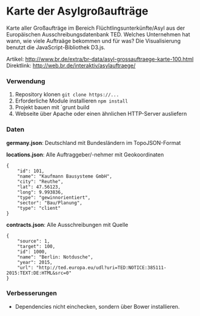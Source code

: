 # Karte der Asylgroßaufträge
Karte aller Großaufträge im Bereich Flüchtlingsunterkünfte/Asyl aus der Europäischen Ausschreibungsdatenbank TED. Welches Unternehmen hat wann, wie viele Auftraäge bekommen und für was? Die Visualisierung benutzt die JavaScript-Bibliothek D3.js.

Artikel: http://www.br.de/extra/br-data/asyl-grossauftraege-karte-100.html
Direktlink: http://web.br.de/interaktiv/asylauftraege/

### Verwendung
1. Repository klonen `git clone https://...`
2. Erforderliche Module installieren `npm install`
3. Projekt bauen mit `grunt build
4. Webseite über Apache oder einen ähnlichen HTTP-Server ausliefern

### Daten
**germany.json**: Deutschland mit Bundesländern im TopoJSON-Format

**locations.json**: Alle Auftraggeber/-nehmer mit Geokoordinaten
```
{
    "id": 101,
    "name": "Kaufmann Bausysteme GmbH",
    "city": "Reuthe",
    "lat": 47.56123,
    "long": 9.993836,
    "type": "gewinnorientiert",
    "sector": "Bau/Planung",
    "type": "client"
}

```

**contracts.json**: Alle Ausschreibungen mit Quelle
```
{
    "source": 1,
    "target": 100,
    "id": 1000,
    "name": "Berlin: Notdusche",
    "year": 2015,
    "url": "http://ted.europa.eu/udl?uri=TED:NOTICE:385111-2015:TEXT:DE:HTML&src=0"
}
```

### Verbesserungen
- Dependencies nicht einchecken, sondern über Bower installieren.
